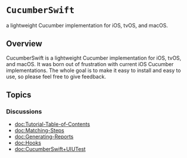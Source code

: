 # ``CucumberSwift``

a lightweight Cucumber implementation for iOS, tvOS, and macOS.

## Overview

CucumberSwift is a lightweight Cucumber implementation for iOS, tvOS, and macOS. It was born out of frustration with current iOS Cucumber implementations. The whole goal is to make it easy to install and easy to use, so please feel free to give feedback.

## Topics

### Discussions
- <doc:Tutorial-Table-of-Contents>
- <doc:Matching-Steps>
- <doc:Generating-Reports>
- <doc:Hooks>
- <doc:CucumberSwift+UIUTest>
